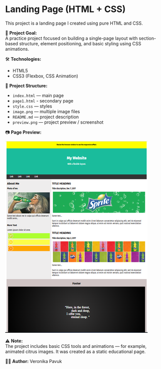 # Landing Page (HTML + CSS)

This project is a landing page I created using pure HTML and CSS.

🎯 **Project Goal:**  
A practice project focused on building a single-page layout with section-based structure, element positioning, and basic styling using CSS animations.

🛠️ **Technologies:**

- HTML5  
- CSS3 (Flexbox, CSS Animation)

📁 **Project Structure:**

- `index.html` — main page  
- `page1.html` - secondary page  
- `style.css` — styles  
- `image.png` — multiple image files  
- `README.md` — project description  
- `preview.png` — project preview / screenshot

📷 **Page Preview:**

![Website Preview](preview.PNG)

⚠️ **Note:**  
The project includes basic CSS tools and animations — for example, animated citrus images. It was created as a static educational page.

👩‍💻 **Author:** Veronika Pavuk
